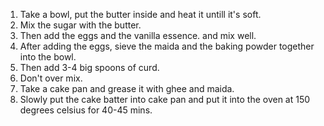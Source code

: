 1. Take a bowl, put the butter inside and heat it untill it's soft.
2. Mix the sugar with the butter.
3. Then add the eggs and the vanilla essence. and mix well.
4. After adding the eggs, sieve the maida and the baking powder together into the bowl.
5. Then add 3-4 big spoons of curd.
6. Don't over mix.
7. Take a cake pan and grease it with ghee and maida. 
8. Slowly put the cake batter into cake pan and put it into the oven at 150 degrees celsius for 40-45 mins.